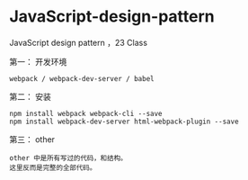 #  JavaScript-design-pattern
 JavaScript design pattern ，23 Class 

第一： 开发环境

    webpack / webpack-dev-server / babel 

第二： 安装

    npm install webpack webpack-cli --save 
    npm install webpack-dev-server html-webpack-plugin --save

第三： other 

    other 中是所有写过的代码，和结构。
    这里反而是完整的全部代码。


    